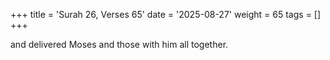 +++
title = 'Surah 26, Verses 65'
date = '2025-08-27'
weight = 65
tags = []
+++

and delivered Moses and those with him all together.